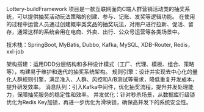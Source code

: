 Lottery-buildFramework 项目是一款互联网面向C端人群营销活动类的抽奖系统，可以提供抽奖活动玩法策略的创建、参与、记账、发奖等逻辑功能。
在使用的过程中运营人员通过创建概率类奖品的抽奖玩法，对用户进行拉新、促活、留存，通常这样的系统会用在电商、外卖、出行、公众号运营等各类场景中。

技术栈：SpringBoot, MyBatis, Dubbo, Kafka, MySQL, XDB-Router, Redis，xxl-job
  
  架构搭建：运用DDD分层结构和多种设计模式（工厂、代理、模板、组合、策略等），构建易于维护和迭代的抽奖系统架构。
  规则引擎：设计并实现去中心化的量化人群规则引擎，满足准入、人群、风控和A/B测试等需求，降低重复开发成本，提升研发效率。
  消息队列：引入Kafka中间件，优化抽奖流程，提升并发处理能力，保障抽奖服务的稳定性和效率。
  并发优化：针对秒杀场景，从数据库行级锁优化为Redis Key加锁，再进一步优化为滑块锁，确保高并发下的系统安全性。
